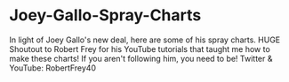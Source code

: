 # Joey-Gallo-Spray-Charts
In light of Joey Gallo's new deal, here are some of his spray charts. HUGE Shoutout to Robert Frey for his YouTube tutorials that taught me how to make these charts! If you aren't following him, you need to be! Twitter & YouTube: RobertFrey40 
